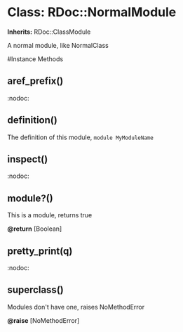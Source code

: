 # Class: RDoc::NormalModule
**Inherits:** RDoc::ClassModule
    

A normal module, like NormalClass



#Instance Methods
## aref_prefix() [](#method-i-aref_prefix)
:nodoc:

## definition() [](#method-i-definition)
The definition of this module, `module MyModuleName`

## inspect() [](#method-i-inspect)
:nodoc:

## module?() [](#method-i-module?)
This is a module, returns true

**@return** [Boolean] 

## pretty_print(q) [](#method-i-pretty_print)
:nodoc:

## superclass() [](#method-i-superclass)
Modules don't have one, raises NoMethodError

**@raise** [NoMethodError] 

